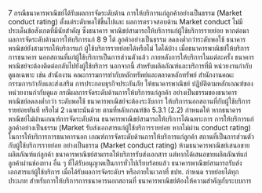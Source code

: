 7 กรณีธนาคารพาณิชย์ได้รับผลการจัดระดับด้าน
การให้บริการแก่ลูกค้าอย่างเป็นธรรม (Market
conduct rating) ตั้งแต่ระดับพอใช้ขึ้นไปและ
ผลการตรวจสอบด้าน Market conduct ไม่มี
ประเด็นข้อสังเกตที่มีนัยสําคัญ ซึ่งธนาคาร
พาณิชย์สามารถให้บริการแก่ผู้ใช้บริการรายย่อย
หากต่อมาผลการจัดระดับด้านการให้บริการแก่
8
9
ได้
ลูกค้าอย่างเป็นธรรม ลดลงต่ำกว่าระดับพอใช้
ธนาคารพาณิชย์ยังสามารถให้บริการแก่
ผู้ใช้บริการรายย่อยได้หรือไม่
ใดได้บ้าง
เมื่อธนาคารพาณิชย์ให้บริการการธนาคาร
นอกสถานที่แก่ผู้ใช้บริการเป็นการส่วนตัวแล้ว
ภายหลังการให้บริการในแต่ละครั้ง ธนาคาร
พาณิชย์จะต้องติดต่อกลับไปยังผู้ใช้บริการ
นอกจากนี้ สําหรับผลิตภัณฑ์และบริการที่มี
หน่วยงานกํากับดูแลเฉพาะ เช่น สำนักงาน
คณะกรรมการทํากับหลักทรัพย์และตลาดหลักทรัพย์
สำนักงานคณะกรรมการกำกับและส่งเสริม
การประกอบธุรกิจประกันภัย ให้ธนาคารพาณิชย์
ปฏิบัติตามหลักเกณฑ์ของหน่วยงานกำกับดูแล
กรณีผลการจัดระดับด้านการให้บริการแก่ลูกค้า
อย่างเป็นธรรมของธนาคารพาณิชย์ลดลงต่ำกว่า
ระดับพอใช้ ธนาคารพาณิชย์จะต้องระงับการ
ให้บริการนอกสถานที่กับผู้ใช้บริการรายย่อยทันที
หรือไม่
2
เฉพาะนันด้วย
ตามที่หลักเกณฑ์ข้อ 5.3.1 (2.2) กำหนดให้
หากธนาคารพาณิชย์ไม่ผ่านเกณฑ์การจัดระดับด้าน
ธนาคารพาณิชย์สามารถให้บริการได้เฉพาะการ การให้บริการแก่ลูกค้าอย่างเป็นธรรม (Market
รับส่งเอกสารแก่ผู้ใช้บริการรายย่อย หากไม่ผ่าน conduct rating) ในการให้บริการการธนาคารนอก
เกณฑ์การจัดระดับด้านการให้บริการแก่ลูกค้า สถานที่เป็นการส่วนตัวกับผู้ใช้บริการรายย่อย
อย่างเป็นธรรม (Market conduct rating) ห้ามธนาคารพาณิชย์เสนอขายผลิตภัณฑ์แก่ลูกค้า
ธนาคารพาณิชย์สามารถให้บริการรับส่งเอกสาร แต่หากได้เสนอขายผลิตภัณฑ์แก่ลูกค้าผ่านช่องทาง
อื่น ๆ ที่ได้รับอนุญาตเป็นการทั่วไปเรียบร้อยแล้ว
ธนาคารพาณิชย์สามารถรับส่งเอกสารแก่ผู้ใช้บริการ
เมื่อได้รับผลการจัดระดับฯ หรือภายในเวลาที่ ธปท.
กำหนด
รายย่อยได้ทุกประเภท
สําหรับการให้บริการการธนาคารนอกสถานที่
ธนาคารพาณิชย์ต้องให้ความสำคัญกับระบบการ
